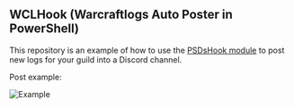 ## WCLHook (Warcraftlogs Auto Poster in PowerShell)

This repository is an example of how to use the [PSDsHook module](https://github.com/gngrninja/PSDsHook) to post new logs for your guild into a Discord channel.

Post example:

![Example](https://static1.squarespace.com/static/5644323de4b07810c0b6db7b/t/5be74d0f562fa7018661bf6b/1541885233829/?format=1500w)
